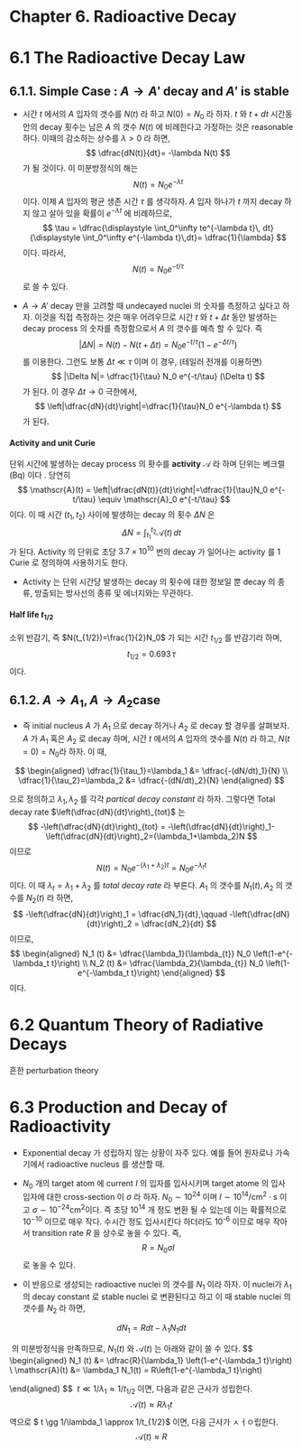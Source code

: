 Chapter 6. Radioactive Decay
===



# 6.1 The Radioactive Decay Law



## 6.1.1. Simple Case : $A\to A'$​ decay and $A'$​ is stable

- 시간 $t$​​​ 에서의 $A$​​​ 입자의 갯수를 $N(t)$​​​ 라 하고 $N(0)=N_0$​​​ 라 하자. $t$​​​ 와 $t+dt$​​​ 시간동안의 decay 횟수는 남은 $A$​​ 의 갯수 $N(t)$​​​ 에 비례한다고 가정하는 것은 reasonable 하다. 이때의 감소하는 상수를 $\lambda>0$​​ 라 하면, 
  $$
  \dfrac{dN(t)}{dt}= -\lambda N(t)
  $$
  가 될 것이다. 이 미분방정식의 해는 
  $$
  N(t) = N_0 e^{-\lambda t}
  $$
  이다. 이제 $A$​ 입자의 평균 생존 시간 $\tau$​ 를 생각하자. $A$ 입자 하나가 $t$ 까지 decay 하지 않고 살아 있을 확률이 $e^{-\lambda t}$ 에 비례하므로, 
  $$
  \tau = \dfrac{\displaystyle \int_0^\infty te^{-\lambda t}\, dt}{\displaystyle \int_0^\infty e^{-\lambda t}\,dt}= \dfrac{1}{\lambda}
  $$
  이다. 따라서,
  $$
  N(t) = N_0 e^{-t/\tau}
  $$
  로 쓸 수 있다. 



- $A \to A'$ decay 만을 고려할 때 undecayed nuclei 의 숫자를 측정하고 싶다고 하자. 이것을 직접 측정하는 것은 매우 어려우므로 시간 $t$ 와 $t+\Delta t$ 동안 발생하는 decay process 의 숫자를 측정함으로서 $A$ 의 갯수를 예측 할 수 있다. 즉
  $$
  |\Delta N| = N(t)-N(t+\Delta t)=N_0 e^{-t/\tau } \left( 1- e^{-\Delta t/\tau}\right)
  $$
  를 이용한다. 그런도 보통 $\Delta t \ll \tau$​ 이며 이 경우, (테일러 전개를 이용하면)
  $$
  |\Delta N|= \dfrac{1}{\tau} N_0 e^{-t/\tau} (\Delta t)
  $$
  가 된다. 이 경우 $\Delta t \to 0$ 극한에서,
  $$
  \left|\dfrac{dN}{dt}\right|=\dfrac{1}{\tau}N_0 e^{-\lambda t}
  $$
  가 된다. 



#### Activity and unit Curie

단위 시간에 발생하는 decay process 의 홧수를 **activity** $\mathscr{A}$​​ 라 하며 단위는 베크렐 (Bq) 이다 . 당연히 
$$
\mathscr{A}(t) = \left|\dfrac{dN(t)}{dt}\right|=\dfrac{1}{\tau}N_0 e^{-t/\tau} \equiv \mathscr{A}_0 e^{-t/\tau}
$$
이다. 이 때 시간 $(t_1,\,t_2)$ 사이에 발생하는 decay 의 횟수 $\Delta N$ 은
$$
\Delta N = \int_{t_1}^{t_2} \mathscr{A}(t)\, dt
$$
가 된다. Activity 의 단위로 초당 $3.7 \times 10^{10}$  번의 decay 가 일어나는 activity 를 $1$ Curie 로 정의하여 사용하기도 한다. 

- Activity 는 단위 시간당 발생하는 decay 의 횟수에 대한 정보일 뿐 decay 의 종류, 방출되는 방사선의 종류 및 에너지와는 무관하다. 



#### Half life $t_{1/2}$

소위 반감기, 즉 $N(t_{1/2})=\frac{1}{2}N_0$​ 가 되는 시간 $t_{1/2}$ 를 반감기라 하며,
$$
t_{1/2}= 0.693 \,\tau
$$
이다. 



## 6.1.2. $A\to A_1,\, A\to A_2$​ case	

- 즉 initial nucleus $A$ 가 $A_1$ 으로 decay 하거나 $A_2$ 로 decay 할 경우를 살펴보자. $A$ 가 $A_1$ 혹은 $A_2$ 로 decay 하며, 시간 $t$  에서의 $A$ 입자의 갯수를 $N(t)$ 라 하고, $N(t=0)=N_0$​ 라 하자. 이 때, 

$$
\begin{aligned}
\dfrac{1}{\tau_1}=\lambda_1 &= \dfrac{-(dN/dt)_1}{N} \\
\dfrac{1}{\tau_2}=\lambda_2 &= \dfrac{-(dN/dt)_2}{N}
\end{aligned}
$$

으로 정의하고 $\lambda_1,\,\lambda_2$ 를 각각 *partical decay constant* 라 하자. 그렇다면 Total decay rate $\left(\dfrac{dN}{dt}\right)_{tot}$ 는
$$
-\left(\dfrac{dN}{dt}\right)_{tot} = -\left(\dfrac{dN}{dt}\right)_1-\left(\dfrac{dN}{dt}\right)_2=(\lambda_1+\lambda_2)N
$$
이므로 
$$
N(t)=N_0 e^{-(\lambda_1+\lambda_2)t} = N_0 e^{-\lambda_t t}
$$
이다. 이 때 $\lambda_t=\lambda_1+\lambda_2$  를 *total decay rate* 라 부른다. $A_1$  의 갯수를 $N_1(t),\, A_2$ 의 갯수를 $N_2(t)$ 라 하면,
$$
-\left(\dfrac{dN}{dt}\right)_1 = \dfrac{dN_1}{dt},\qquad -\left(\dfrac{dN}{dt}\right)_2 = \dfrac{dN_2}{dt}
$$
이므로, 
$$
\begin{aligned}
N_1 (t) &= \dfrac{\lambda_1}{\lambda_{t}} N_0 \left(1-e^{-\lambda_t t}\right) \\
N_2 (t) &= \dfrac{\lambda_2}{\lambda_{t}} N_0 \left(1-e^{-\lambda_t t}\right)
\end{aligned}
$$
이다.



# 6.2 Quantum Theory of Radiative Decays



흔한 perturbation theory



# 6.3 Production and Decay of Radioactivity



- Exponential decay 가 성립하지 않는 상황이 자주 있다. 예를 들어 원자로나 가속기에서 radioactive nucleus 를 생산할 때. 



- $N_0$ 개의 target atom 에 current $I$ 의 입자를 입사시키며 target atome 의 입사 입자에 대한 cross-section 이 $\sigma$ 라 하자. $N_0 \sim 10^{24}$ 이며 $I \sim 10^{14} /\text{cm}^2\cdot\text{s}$ 이고 $\sigma \sim 10^{-24} \text{cm}^2$​ 이다. 즉 초당 $10^{14}$ 개 정도 변환 될 수 있는데 이는 확률적으로 $10^{-10}$  이므로 매우 작다. 수시간 정도 입사시킨다 하더라도 10<sup>-6</sup> 이므로 매우 작아서 transition rate $R$ 을 상수로 놓을 수 있다. 즉,
  $$
  R=N_0 \sigma I
  $$
  로 놓을 수 있다.

- 이 반응으로 생성되는 radioactive nuclei 의 갯수를 $N_1$ 이라 하자. 이 nuclei가 $\lambda_1$ 의 decay constant 로 stable nuclei 로 변환된다고 하고 이 때 stable nuclei 의 갯수를 $N_2$ 라 하면, 

$$
dN_1 = Rdt-\lambda_1N_1dt
$$

​		의 미분방정식을 만족하므로, $N_1(t)$  와 $\mathscr{A}(t)$ 는 아래와 같이 쓸 수 있다.
$$
\begin{aligned}
N_1 (t) &= \dfrac{R}{\lambda_1} \left(1-e^{-\lambda_1 t}\right) \\
\mathscr{A}(t) &= \lambda_1 N_1(t) = R\left(1-e^{-\lambda_1 t}\right)

\end{aligned}
$$
​		$t\ll 1/\lambda_1 \approx 1/t_{1/2}$ 이면, 다음과 같은 근사가 성립한다. 
$$
\mathscr{A}(t) \approx R\lambda_1 t
$$
​		역으로 $ t \gg 1/\lambda_1 \approx 1/t_{1/2}$​​ 이면, 다음 근사가 ㅅㅓㅇ립한다. 
$$
\mathscr{A}(t) \approx R
$$
